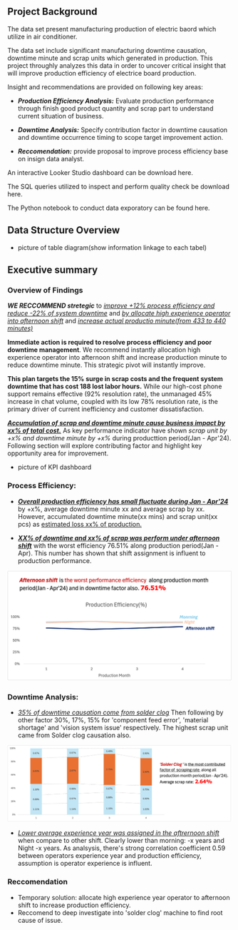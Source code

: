 ## Project Background

The data set present manufacturing production of electric baord which utilize in air conditioner.

The data set include significant manufacturing downtime causation, downtime minute and scrap units which generated in production. This project throughly analyzes this data in order to uncover critical insight that will improve production efficiency of electrice board production.

Insight and recommendations are provided on following key areas:
- _**Production Efficiency Analysis:**_ Evaluate production performance through finish good product quantity and scrap part to understand current situation of business.
  
- _**Downtime Analysis:**_ Specify contribution factor in downtime causation and downtime occurrence timing to scope target improvement action.
  
- _**Reccomendation:**_ provide proposal to improve process efficiency base on insign data analyst. 
  
An interactive Looker Studio dashboard can be download here.

The SQL queries utilized to inspect and perform quality check be download here.

The Python notebook to conduct data exporatory can be found here.


## Data Structure Overview
- picture of table diagram(show information linkage to each tabel)

## Executive summary
### Overview of Findings

**_WE RECCOMMEND stretegic_** to <ins>_improve +12% process efficiency and reduce -22% of system downtime_</ins> and  _<ins>by allocate high experience operator into afternoon shift</ins>_ and _<ins>increase actual productio minute(from 433 to 440 minutes)</ins>_

**Immediate action is required to resolve process efficiency and poor downtime management**. 
We recommend instantly allocation high experience operator into afternoon shift and increase production minute to reduce downtime minute. This strategic pivot will instantly improve.

**This plan targets the 15% surge in scrap costs and the frequent system downtime that has cost 188 lost labor hours.** While our high-cost phone support remains effective (92% resolution rate), the unmanaged 45% increase in chat volume, coupled with its low 78% resolution rate, is the primary driver of current inefficiency and customer dissatisfaction.


<ins>**_Accumulation of scrap and downtime minute cause business impact by xx% of total cost._**</ins>
As key performance indicator have shown _scrap unit by +x% and downtime minute by +x%_ during producttion period(Jan - Apr'24). Following section will explore contributing factor and highlight key opportunity area for improvement.

- picture of KPI dashboard

### Process Efficiency:
- <ins>**_Overall production efficiency has small fluctuate during Jan - Apr'24_**</ins> by +x%, average downtime minute xx and average scrap by xx.
However, accumulated downtime minute(xx mins) and scrap unit(xx pcs) as <ins>estimated loss xx% of production.</ins>
  
- <ins>_**XX% of downtime and xx% of scrap was perform under afternoon shift**_</ins> with the worst efficiency 76.51% along production period(Jan - Apr). This number has shown that shift assignment is influent to production performance.

![Alternative text for the image](https://github.com/Pakawat2878/Manufacturing-Downtime-Analysis/blob/main/Eff_produciton_shift.png)


### Downtime Analysis:
-  <ins>_35% of downtime causation come from solder clog_</ins> Then following by other factor 30%, 17%, 15% for 'component feed error', 'material shortage' and 'vision system issue' respectively.
  The highest scrap unit came from Solder clog causation also.

![Alternative text for the image](https://github.com/Pakawat2878/Manufacturing-Downtime-Analysis/blob/main/Picture1.png)

- _<ins>Lower average experience year was assigned in the aftrernoon shift</ins>_ when compare to other shift. Clearly lower than morning: -x years and Night -x years. As analsysis, there's strong correlation coefficient 0.59 between operators experience year and production efficiency, assumption is operator experience is influent.


### Reccomendation
- Temporary solution: allocate high experience year operator to afternoon shift to increase production efficiency.
- Reccomend to deep investigate into 'solder clog' machine to find root cause of issue.



